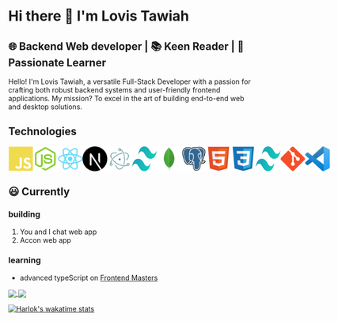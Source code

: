 # Hi there 👋 I'm Lovis Tawiah

## 🌐 Backend Web developer | 📚 Keen Reader | 🧠 Passionate Learner

 Hello! I'm Lovis Tawiah, a versatile Full-Stack Developer with a passion for crafting both robust backend systems and user-friendly frontend applications. My mission? To excel in the art of building end-to-end web and desktop solutions.

## Technologies

<section style="display:flex; justify-content:space-around;">
<img src="./img/javascript-plain.svg" alt="javascript" width="50px" height="50px" />
<img src="./img/nodejs-original.svg" alt="javascript" width="50px" height="50px" />
<img src="./img/react-original.svg" alt="javascript" width="50px" height="50px" />
<img src="./img/nextjs-original.svg" alt="javascript" width="50px" height="50px" />
<img src="./img/electron-original.svg" alt="javascript" width="50px" height="50px" />
<img src="./img/tailwind-css.svg" alt="javascript" width="50px" height="50px" />
<img src="./img/mongodb-original.svg" alt="javascript" width="50px" height="50px" />
<img src="./img/postgresql-original.svg" alt="javascript" width="50px" height="50px" />
<img src="./img/html5-original.svg" alt="javascript" width="50px" height="50px" />
<img src="./img/css3-original.svg" alt="javascript" width="50px" height="50px" />
<img src="./img/tailwind-css.svg" alt="javascript" width="50px" height="50px" />
<img src="./img/git-original.svg" alt="javascript" width="50px" height="50px" />
<img src="./img/visual-studio-code.svg" alt="javascript" width="50px" height="50px" />
</section>

## 😃 Currently

### building

 1. You and I chat web app
 2. Accon web app

### learning

- advanced typeScript on [Frontend Masters](https://frontendmasters.com/)

<a href="https://github.com/lovistawiah/">
  <img height=200 align="center" src="https://github-readme-stats.vercel.app/api?username=lovistawiah&show_icons=true" />
</a>
<a href="https://github.com/lovistawiah/">
  <img height=200 align="center" src="https://github-readme-stats.vercel.app/api/top-langs?username=lovistawiah&layout=compact&langs_count=8&card_width=320" />
</a>

[![Harlok's wakatime stats](https://github-readme-stats.vercel.app/api/wakatime?username=lovistawiah)](https://github.com/lovistawiah/)

